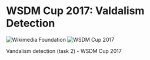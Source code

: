 # WSDM Cup 2017: Valdalism Detection

![Wikimedia Foundation](http://leftexposed.org/wp-content/uploads/2016/08/wikimedia-foundation.jpg)
![WSDM Cup 2017](https://pbs.twimg.com/profile_images/580289463374352384/Umr5vfDV_400x400.png)

Vandalism detection (task 2) - WSDM Cup 2017
